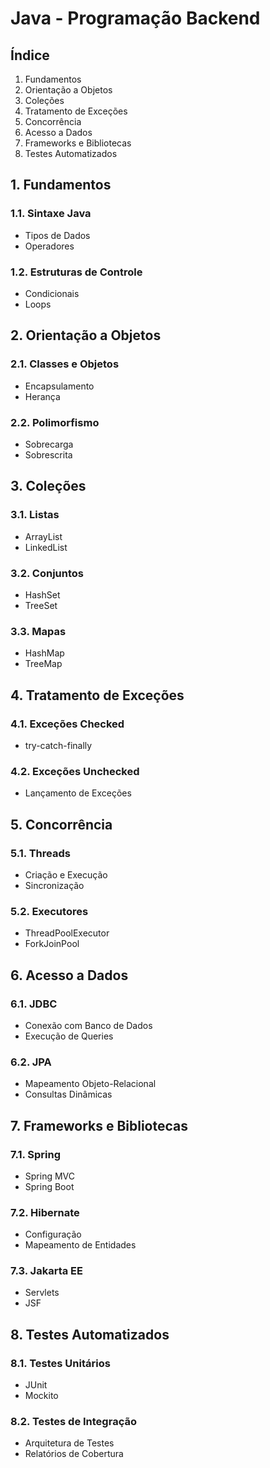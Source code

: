 # Java - Programação Backend

## Índice
1. Fundamentos
2. Orientação a Objetos
3. Coleções
4. Tratamento de Exceções
5. Concorrência
6. Acesso a Dados
7. Frameworks e Bibliotecas
8. Testes Automatizados

## 1. Fundamentos
### 1.1. Sintaxe Java
- Tipos de Dados
- Operadores

### 1.2. Estruturas de Controle
- Condicionais
- Loops

## 2. Orientação a Objetos
### 2.1. Classes e Objetos
- Encapsulamento
- Herança

### 2.2. Polimorfismo
- Sobrecarga
- Sobrescrita

## 3. Coleções
### 3.1. Listas
- ArrayList
- LinkedList

### 3.2. Conjuntos
- HashSet
- TreeSet

### 3.3. Mapas
- HashMap
- TreeMap

## 4. Tratamento de Exceções
### 4.1. Exceções Checked
- try-catch-finally

### 4.2. Exceções Unchecked
- Lançamento de Exceções

## 5. Concorrência
### 5.1. Threads
- Criação e Execução
- Sincronização

### 5.2. Executores
- ThreadPoolExecutor
- ForkJoinPool

## 6. Acesso a Dados
### 6.1. JDBC
- Conexão com Banco de Dados
- Execução de Queries

### 6.2. JPA
- Mapeamento Objeto-Relacional
- Consultas Dinâmicas

## 7. Frameworks e Bibliotecas
### 7.1. Spring
- Spring MVC
- Spring Boot

### 7.2. Hibernate
- Configuração
- Mapeamento de Entidades

### 7.3. Jakarta EE
- Servlets
- JSF

## 8. Testes Automatizados
### 8.1. Testes Unitários
- JUnit
- Mockito

### 8.2. Testes de Integração
- Arquitetura de Testes
- Relatórios de Cobertura
